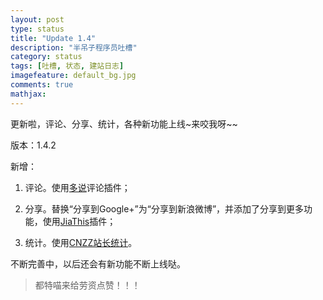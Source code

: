 ```yaml
---
layout: post
type: status
title: "Update 1.4"
description: "半吊子程序员吐槽"
category: status
tags: [吐槽, 状态, 建站日志]
imagefeature: default_bg.jpg
comments: true
mathjax: 
---
```

更新啦，评论、分享、统计，各种新功能上线~来咬我呀~~

版本：1.4.2

新增：

1. 评论。使用[多说](http://duoshuo.com/)评论插件；

2. 分享。替换“分享到Google+”为“分享到新浪微博”，并添加了分享到更多功能，使用[JiaThis](http://www.jiathis.com/)插件；

3. 统计。使用[CNZZ站长统计](http://www.cnzz.com/)。

不断完善中，以后还会有新功能不断上线哒。

>都特喵来给劳资点赞！！！